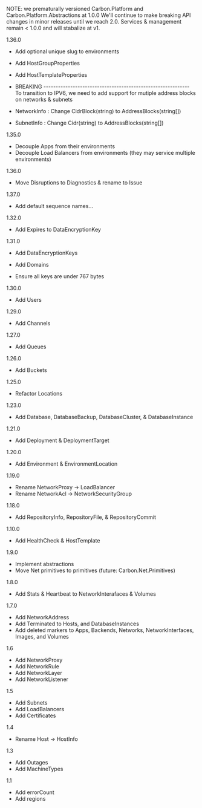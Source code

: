 ﻿NOTE: we prematurally versioned Carbon.Platform and Carbon.Platform.Abstractions at 1.0.0
We'll continue to make breaking API changes in minor releases until we reach 2.0.
Services & management remain < 1.0.0 and will stabalize at v1.

1.36.0
- Add optional unique slug to environments 
- Add HostGroupProperties
- Add HostTemplateProperties
 
- BREAKING ------------------------------------------------------------
  To transition to IPV6, we need to add support for mutiple address blocks on networks & subnets
 
- NetworkInfo : Change CidrBlock(string) to AddressBlocks(string[])
- SubnetInfo  : Change Cidr(string)      to AddressBlocks(string[])

1.35.0
- Decouple Apps from their environments
- Decouple Load Balancers from environments (they may service multiple environments)

1.36.0
- Move Disruptions to Diagnostics & rename to Issue

1.37.0
- Add default sequence names...

1.32.0
- Add Expires to DataEncryptionKey

1.31.0
- Add DataEncryptionKeys
- Add Domains

- Ensure all keys are under 767 bytes

1.30.0
- Add Users

1.29.0
- Add Channels

1.27.0
- Add Queues

1.26.0
- Add Buckets

1.25.0
- Refactor Locations

1.23.0
- Add Database, DatabaseBackup, DatabaseCluster, & DatabaseInstance

1.21.0
- Add Deployment & DeploymentTarget

1.20.0
- Add Environment & EnvironmentLocation

1.19.0
- Rename NetworkProxy -> LoadBalancer
- Rename NetworkAcl -> NetworkSecurityGroup

1.18.0
- Add RepositoryInfo, RepositoryFile, & RepositoryCommit

1.10.0
- Add HealthCheck & HostTemplate

1.9.0
- Implement abstractions
- Move Net primitives to primitives (future: Carbon.Net.Primitives)

1.8.0
- Add Stats & Heartbeat to NetworkInterafaces & Volumes

1.7.0
- Add NetworkAddress
- Add Terminated to Hosts, and DatabaseInstances
- Add deleted markers to Apps, Backends, Networks, NetworkInterfaces, Images, and Volumes

1.6
- Add NetworkProxy
- Add NetworkRule
- Add NetworkLayer
- Add NetworkListener

1.5
- Add Subnets
- Add LoadBalancers
- Add Certificates

1.4
- Rename Host -> HostInfo

1.3
- Add Outages
- Add MachineTypes

1.1
- Add errorCount
- Add regions